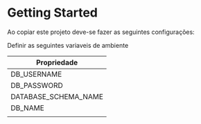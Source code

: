 # Getting Started

Ao copiar este projeto deve-se fazer as seguintes configurações:

Definir as seguintes variaveis de ambiente

| Propriedade         |
|---------------------|
| DB_USERNAME         |
| DB_PASSWORD         |
| DATABASE_SCHEMA_NAME |
| DB_NAME             |
|                     |
